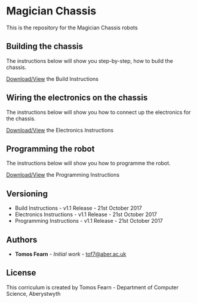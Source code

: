 # Magician Chassis

This is the repository for the Magician Chassis robots

## Building the chassis

The instructions below will show you step-by-step, how to build the chassis.

[Download/View](https://github.com/arcub/magician-chassis/blob/master/worksheets/magician-chassis-build.pdf) the Build Instructions

## Wiring the electronics on the chassis

The instructions below will show you how to connect up the electronics for the chassis.

[Download/View](https://github.com/arcub/magician-chassis/blob/master/worksheets/magician-chassis-electronics.pdf) the Electronics Instructions

## Programming the robot

The instructions below will show you how to programme the robot.

[Download/View](https://github.com/arcub/magician-chassis/blob/master/worksheets/magician-chassis-programming.pdf) the Programming Instructions

## Versioning

* Build Instructions - v1.1 Release - 21st October 2017
* Electronics Instructions - v1.1 Release - 21st October 2017
* Programming Instructions - v1.1 Release - 21st October 2017 

## Authors

* **Tomos Fearn** - *Initial work* - [tof7@aber.ac.uk](mailto:tof7@aber.ac.uk)

## License

This corriculum is created by Tomos Fearn - Department of Computer Science, Aberystwyth

